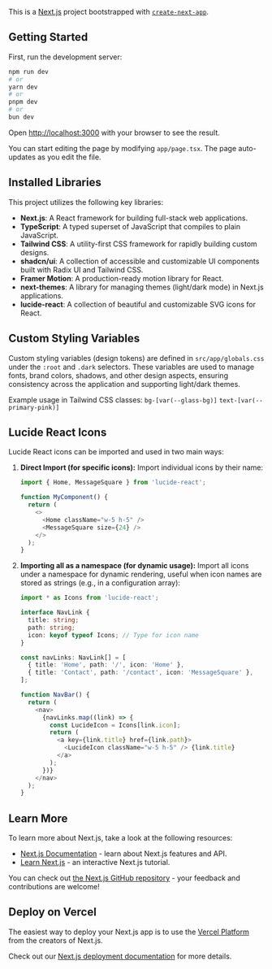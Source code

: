 This is a [Next.js](https://nextjs.org) project bootstrapped with [`create-next-app`](https://nextjs.org/docs/app/api-reference/cli/create-next-app).

## Getting Started

First, run the development server:

```bash
npm run dev
# or
yarn dev
# or
pnpm dev
# or
bun dev
```

Open [http://localhost:3000](http://localhost:3000) with your browser to see the result.

You can start editing the page by modifying `app/page.tsx`. The page auto-updates as you edit the file.

## Installed Libraries

This project utilizes the following key libraries:

- **Next.js**: A React framework for building full-stack web applications.
- **TypeScript**: A typed superset of JavaScript that compiles to plain JavaScript.
- **Tailwind CSS**: A utility-first CSS framework for rapidly building custom designs.
- **shadcn/ui**: A collection of accessible and customizable UI components built with Radix UI and Tailwind CSS.
- **Framer Motion**: A production-ready motion library for React.
- **next-themes**: A library for managing themes (light/dark mode) in Next.js applications.
- **lucide-react**: A collection of beautiful and customizable SVG icons for React.

## Custom Styling Variables

Custom styling variables (design tokens) are defined in `src/app/globals.css` under the `:root` and `.dark` selectors. These variables are used to manage fonts, brand colors, shadows, and other design aspects, ensuring consistency across the application and supporting light/dark themes.

Example usage in Tailwind CSS classes:
`bg-[var(--glass-bg)]`
`text-[var(--primary-pink)]`

## Lucide React Icons

Lucide React icons can be imported and used in two main ways:

1.  **Direct Import (for specific icons):**
    Import individual icons by their name:
    ```typescript
    import { Home, MessageSquare } from 'lucide-react';

    function MyComponent() {
      return (
        <>
          <Home className="w-5 h-5" />
          <MessageSquare size={24} />
        </>
      );
    }
    ```

2.  **Importing all as a namespace (for dynamic usage):**
    Import all icons under a namespace for dynamic rendering, useful when icon names are stored as strings (e.g., in a configuration array):
    ```typescript
    import * as Icons from 'lucide-react';

    interface NavLink {
      title: string;
      path: string;
      icon: keyof typeof Icons; // Type for icon name
    }

    const navLinks: NavLink[] = [
      { title: 'Home', path: '/', icon: 'Home' },
      { title: 'Contact', path: '/contact', icon: 'MessageSquare' },
    ];

    function NavBar() {
      return (
        <nav>
          {navLinks.map((link) => {
            const LucideIcon = Icons[link.icon];
            return (
              <a key={link.title} href={link.path}>
                <LucideIcon className="w-5 h-5" /> {link.title}
              </a>
            );
          })}
        </nav>
      );
    }
    ```

## Learn More

To learn more about Next.js, take a look at the following resources:

- [Next.js Documentation](https://nextjs.org/docs) - learn about Next.js features and API.
- [Learn Next.js](https://nextjs.org/learn) - an interactive Next.js tutorial.

You can check out [the Next.js GitHub repository](https://github.com/vercel/next.js) - your feedback and contributions are welcome!

## Deploy on Vercel

The easiest way to deploy your Next.js app is to use the [Vercel Platform](https://vercel.com/new?utm_medium=default-template&filter=next.js&utm_source=create-next-app&utm_campaign=create-next-app-readme) from the creators of Next.js.

Check out our [Next.js deployment documentation](https://nextjs.org/docs/app/building-your-application/deploying) for more details.
